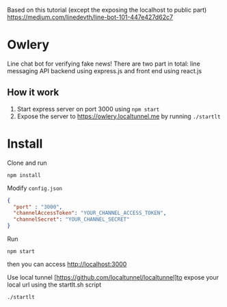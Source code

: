 Based on this tutorial (except the exposing the localhost to public part)
https://medium.com/linedevth/line-bot-101-447e427d62c7

# Owlery
Line chat bot for verifying fake news! There are two part in total: line messaging API backend using express.js and front end using react.js

## How it work
1) Start express server on port 3000 using
``` npm start ```
2) Expose the server to https://owlery.localtunnel.me by running
``` ./startlt ```

# Install
Clone and run
```
npm install
```
Modify `config.json`
```json
{
  "port" : "3000",
  "channelAccessToken": "YOUR_CHANNEL_ACCESS_TOKEN",
  "channelSecret": "YOUR_CHANNEL_SECRET"
}
```
Run
```
npm start
```
then you can access [http://localhost:3000](http://localhost:3000)

Use local tunnel [https://github.com/localtunnel/localtunnel]to expose your local url using the startlt.sh script
```
./startlt
```

